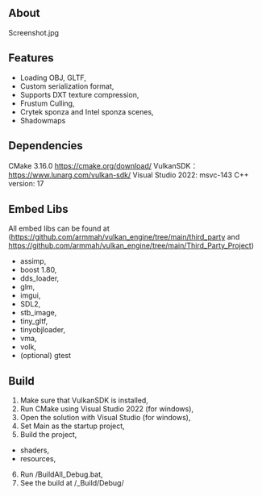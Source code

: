## About

Screenshot.jpg

## Features

- Loading OBJ, GLTF,
- Custom serialization format,
- Supports DXT texture compression,
- Frustum Culling,
- Crytek sponza and Intel sponza scenes,
- Shadowmaps

## Dependencies

CMake 3.16.0 https://cmake.org/download/
VulkanSDK：https://www.lunarg.com/vulkan-sdk/
Visual Studio 2022: msvc-143
C++ version: 17

## Embed Libs

All embed libs can be found at (https://github.com/armmah/vulkan_engine/tree/main/third_party and https://github.com/armmah/vulkan_engine/tree/main/Third_Party_Project)

- assimp,
- boost 1.80,
- dds_loader,
- glm,
- imgui,
- SDL2,
- stb_image,
- tiny_gltf,
- tinyobjloader,
- vma,
- volk,
- (optional) gtest

## Build

1. Make sure that VulkanSDK is installed,
2. Run CMake using Visual Studio 2022 (for windows),
3. Open the solution with Visual Studio (for windows),
4. Set Main as the startup project,
5. Build the project,
- shaders,
- resources,
6. Run /BuildAll_Debug.bat,
7. See the build at /_Build/Debug/